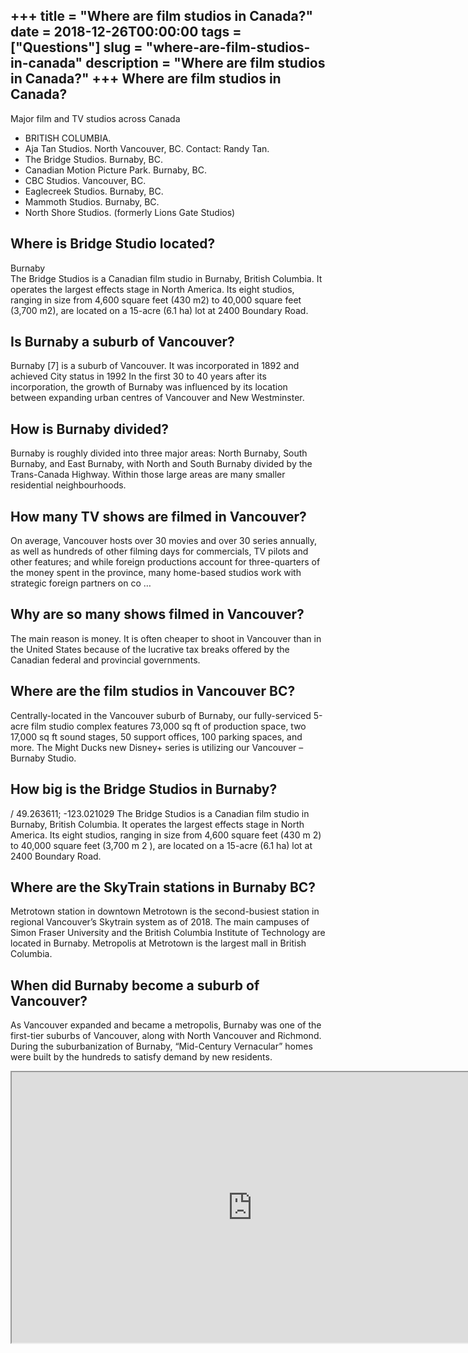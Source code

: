 +++
title = "Where are film studios in Canada?"
date = 2018-12-26T00:00:00
tags = ["Questions"]
slug = "where-are-film-studios-in-canada"
description = "Where are film studios in Canada?"
+++
Where are film studios in Canada?
---------------------------------

Major film and TV studios across Canada

- BRITISH COLUMBIA.
- Aja Tan Studios. North Vancouver, BC. Contact: Randy Tan.
- The Bridge Studios. Burnaby, BC.
- Canadian Motion Picture Park. Burnaby, BC.
- CBC Studios. Vancouver, BC.
- Eaglecreek Studios. Burnaby, BC.
- Mammoth Studios. Burnaby, BC.
- North Shore Studios. (formerly Lions Gate Studios)

Where is Bridge Studio located?
-------------------------------

Burnaby  
The Bridge Studios is a Canadian film studio in Burnaby, British Columbia. It operates the largest effects stage in North America. Its eight studios, ranging in size from 4,600 square feet (430 m2) to 40,000 square feet (3,700 m2), are located on a 15-acre (6.1 ha) lot at 2400 Boundary Road.

Is Burnaby a suburb of Vancouver?
---------------------------------

Burnaby \[7\] is a suburb of Vancouver. It was incorporated in 1892 and achieved City status in 1992 In the first 30 to 40 years after its incorporation, the growth of Burnaby was influenced by its location between expanding urban centres of Vancouver and New Westminster.

How is Burnaby divided?
-----------------------

Burnaby is roughly divided into three major areas: North Burnaby, South Burnaby, and East Burnaby, with North and South Burnaby divided by the Trans-Canada Highway. Within those large areas are many smaller residential neighbourhoods.

How many TV shows are filmed in Vancouver?
------------------------------------------

On average, Vancouver hosts over 30 movies and over 30 series annually, as well as hundreds of other filming days for commercials, TV pilots and other features; and while foreign productions account for three-quarters of the money spent in the province, many home-based studios work with strategic foreign partners on co …

Why are so many shows filmed in Vancouver?
------------------------------------------

The main reason is money. It is often cheaper to shoot in Vancouver than in the United States because of the lucrative tax breaks offered by the Canadian federal and provincial governments.

Where are the film studios in Vancouver BC?
-------------------------------------------

Centrally-located in the Vancouver suburb of Burnaby, our fully-serviced 5-acre film studio complex features 73,000 sq ft of production space, two 17,000 sq ft sound stages, 50 support offices, 100 parking spaces, and more. The Might Ducks new Disney+ series is utilizing our Vancouver – Burnaby Studio.

How big is the Bridge Studios in Burnaby?
-----------------------------------------

/ 49.263611; -123.021029 The Bridge Studios is a Canadian film studio in Burnaby, British Columbia. It operates the largest effects stage in North America. Its eight studios, ranging in size from 4,600 square feet (430 m 2) to 40,000 square feet (3,700 m 2 ), are located on a 15-acre (6.1 ha) lot at 2400 Boundary Road.

Where are the SkyTrain stations in Burnaby BC?
----------------------------------------------

Metrotown station in downtown Metrotown is the second-busiest station in regional Vancouver’s Skytrain system as of 2018. The main campuses of Simon Fraser University and the British Columbia Institute of Technology are located in Burnaby. Metropolis at Metrotown is the largest mall in British Columbia.

When did Burnaby become a suburb of Vancouver?
----------------------------------------------

As Vancouver expanded and became a metropolis, Burnaby was one of the first-tier suburbs of Vancouver, along with North Vancouver and Richmond. During the suburbanization of Burnaby, “Mid-Century Vernacular” homes were built by the hundreds to satisfy demand by new residents.

<iframe allow="accelerometer; autoplay; clipboard-write; encrypted-media; gyroscope; picture-in-picture" allowfullscreen="" class="__youtube_prefs__  epyt-is-override  no-lazyload" data-no-lazy="1" data-origheight="433" data-origwidth="770" data-skipgform_ajax_framebjll="" height="433" id="_ytid_55126" loading="lazy" src="https://www.youtube.com/embed/7kxoF5Akrro?enablejsapi=1&autoplay=0&cc_load_policy=0&cc_lang_pref=&iv_load_policy=1&loop=0&modestbranding=0&rel=1&fs=1&playsinline=0&autohide=2&theme=dark&color=red&controls=1&" title="YouTube player" width="770"></iframe>